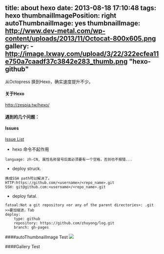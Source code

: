 title: about hexo
date: 2013-08-18 17:10:48
tags: hexo
thumbnailImagePosition: right
autoThumbnailImage: yes
thumbnailImage: http://www.dev-metal.com/wp-content/uploads/2013/11/Octocat-800x605.png
gallery:
    - http://image.lxway.com/upload/3/22/322ecfea11e750a7caadf37c3842e283_thumb.png "hexo-github"
---
从Octopress 换到Hexo，确实速度提升不少。 

#### 关于Hexo
http://zespia.tw/hexo/
<!--more--> 
#### 遇到的几个问题： 
#### Issues 
[Issue List](https://github.com/tommy351/hexo/issues?direction=asc&sort=long-running&state=closed "issues")  

- hexo 命令不起作用 
```
language: zh-CN, 属性名称冒号后面必须要有一个空格，否则也不报错... 
```
- deploy struck. 
```
换成SSH path可以解决了。 
HTTP:https://github.com/<username>/<repo_name>.git 
SSH: git@github.com:<username>/<repo_name>.git 
```
- deploy fatal.
```
fatoal:Not a git repository <or any of the parent directories>: .git
>>要加缩进，Tab
deploy:
    type: github
    repository: https://github.com/zhuyong/log.git 
    branch: gh-pages
```
####autoThumbnailImage Test
![](http://image.lxway.com/upload/3/22/322ecfea11e750a7caadf37c3842e283_thumb.png)

####Gallery Test

